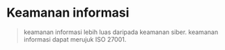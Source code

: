 # Keamanan informasi

> keamanan informasi lebih luas daripada keamanan siber. keamanan informasi dapat merujuk ISO 27001.
